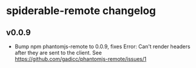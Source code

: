 # spiderable-remote changelog

## v0.0.9

* Bump npm phantomjs-remote to 0.0.9, fixes
  Error: Can't render headers after they are sent to the client.
  See https://github.com/gadicc/phantomjs-remote/issues/1
